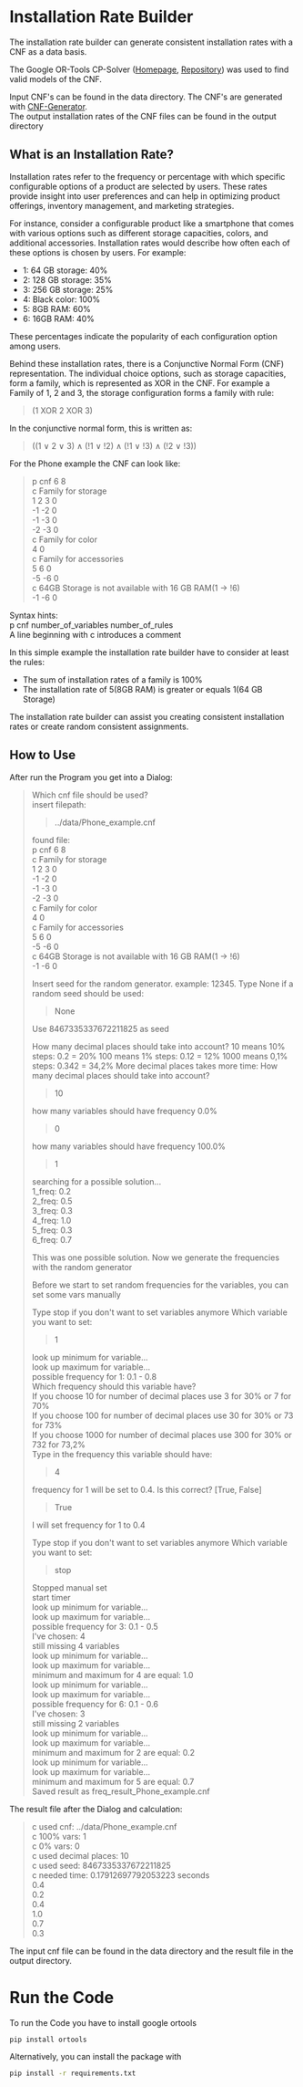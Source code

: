 # Installation Rate Builder

The installation rate builder can generate consistent installation rates with a CNF as a data basis.

The Google OR-Tools CP-Solver ([Homepage](https://developers.google.com/optimization), [Repository](https://github.com/google/or-tools)) was used to find valid models of the CNF.

Input CNF's can be found in the data directory. The CNF's are generated with [CNF-Generator](https://github.com/SteffenHub/CNF-Generator).  
The output installation rates of the CNF files can be found in the output directory

## What is an Installation Rate?

Installation rates refer to the frequency or percentage with which specific configurable options of a product are selected by users.
These rates provide insight into user preferences and can help in optimizing product offerings, inventory management, and marketing strategies.

For instance, consider a configurable product like a smartphone that comes with various options such as different storage capacities,
colors, and additional accessories. Installation rates would describe how often each of these options is chosen by users. For example:
- 1: 64 GB storage: 40%
- 2: 128 GB storage: 35%
- 3: 256 GB storage: 25%
- 4: Black color: 100%
- 5: 8GB RAM: 60%
- 6: 16GB RAM: 40%

These percentages indicate the popularity of each configuration option among users.

Behind these installation rates, there is a Conjunctive Normal Form (CNF) representation.
The individual choice options, such as storage capacities, form a family, which is represented as XOR in the CNF.
For example a Family of 1, 2 and 3, the storage configuration forms a family with rule:
> (1 XOR 2 XOR 3)  

In the conjunctive normal form, this is written as:
> ((1 ∨ 2 ∨ 3) ∧ (!1 ∨ !2) ∧ (!1 ∨ !3) ∧ (!2 ∨ !3))
 
For the Phone example the CNF can look like:
> p cnf 6 8  
> c Family for storage  
> 1 2 3 0  
> -1 -2 0  
> -1 -3 0  
> -2 -3 0  
> c Family for color  
> 4 0  
> c Family for accessories  
> 5 6 0  
> -5 -6 0  
> c 64GB Storage is not available with 16 GB RAM(1 -> !6)  
> -1 -6 0

Syntax hints:  
p cnf number_of_variables number_of_rules  
A line beginning with c introduces a comment

In this simple example the installation rate builder have to consider at least the rules:
- The sum of installation rates of a family is 100%
- The installation rate of 5(8GB RAM) is greater or equals 1(64 GB Storage)

The installation rate builder can assist you creating consistent installation rates or create random consistent assignments.


## How to Use

After run the Program you get into a Dialog:

> Which cnf file should be used?  
>  insert filepath:
> > ../data/Phone_example.cnf
> 
> found file:  
> p cnf 6 8  
> c Family for storage  
> 1 2 3 0  
> -1 -2 0  
> -1 -3 0  
> -2 -3 0  
> c Family for color  
> 4 0  
> c Family for accessories  
> 5 6 0  
> -5 -6 0  
> c 64GB Storage is not available with 16 GB RAM(1 -> !6)  
> -1 -6 0  
>
> Insert seed for the random generator. example: 12345. Type None if a random seed should be used:
> > None
> 
> Use 8467335337672211825 as seed 
> 
> How many decimal places should take into account?
> 10 means 10% steps: 0.2 = 20%
> 100 means 1% steps: 0.12 = 12%
> 1000 means 0,1% steps: 0.342 = 34,2%
> More decimal places takes more time: 
> How many decimal places should take into account?
> > 10
> 
> how many variables should have frequency 0.0%
> > 0 
> 
> how many variables should have frequency 100.0%
> > 1
> 
> searching for a possible solution...  
> 1_freq: 0.2  
> 2_freq: 0.5  
> 3_freq: 0.3  
> 4_freq: 1.0  
> 5_freq: 0.3  
> 6_freq: 0.7  
>
> This was one possible solution. Now we generate the frequencies with the random generator
>
> Before we start to set random frequencies for the variables, you can set some vars manually
>
> Type stop if you don't want to set variables anymore
> Which variable you want to set: 
> > 1
> 
> look up minimum for variable...  
> look up maximum for variable...  
> possible frequency for 1: 0.1 - 0.8  
> Which frequency should this variable have?  
> If you choose 10 for number of decimal places use 3 for 30% or 7 for 70%  
> If you choose 100 for number of decimal places use 30 for 30% or 73 for 73%  
> If you choose 1000 for number of decimal places use 300 for 30% or 732 for 73,2%  
> Type in the frequency this variable should have:   
> > 4
> 
> frequency for 1 will be set to 0.4. Is this correct? [True, False]
> > True
> 
> I will set frequency for 1 to 0.4
>
> Type stop if you don't want to set variables anymore
> Which variable you want to set: 
> > stop
> 
> Stopped manual set  
> start timer  
> look up minimum for variable...  
> look up maximum for variable...  
> possible frequency for 3: 0.1 - 0.5  
> I've chosen: 4  
> still missing 4 variables  
> look up minimum for variable...  
> look up maximum for variable...  
> minimum and maximum for 4 are equal: 1.0  
> look up minimum for variable...  
> look up maximum for variable...  
> possible frequency for 6: 0.1 - 0.6  
> I've chosen: 3  
> still missing 2 variables  
> look up minimum for variable...  
> look up maximum for variable...  
> minimum and maximum for 2 are equal: 0.2  
> look up minimum for variable...  
> look up maximum for variable...  
> minimum and maximum for 5 are equal: 0.7  
> Saved result as freq_result_Phone_example.cnf  
 
The result file after the Dialog and calculation:
> c used cnf: ../data/Phone_example.cnf  
> c 100% vars: 1  
> c 0% vars: 0  
> c used decimal places: 10  
> c used seed: 8467335337672211825  
> c needed time: 0.17912697792053223 seconds  
> 0.4  
> 0.2  
> 0.4  
> 1.0  
> 0.7  
> 0.3  

The input cnf file can be found in the data directory and the result file in the output directory.


# Run the Code

To run the Code you have to install google ortools
```sh
pip install ortools
```
Alternatively, you can install the package with
```sh
pip install -r requirements.txt
```
